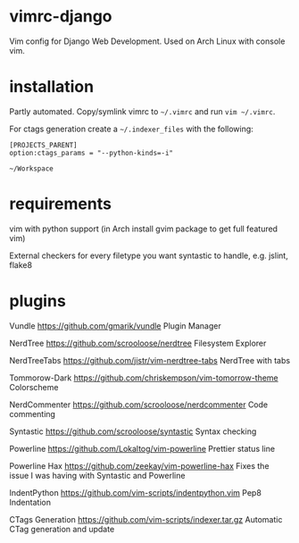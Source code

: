 vimrc-django
============
Vim config for Django Web Development.
Used on Arch Linux with console vim.

installation
============
Partly automated. Copy/symlink vimrc to `~/.vimrc` and run `vim ~/.vimrc`.

For ctags generation create a `~/.indexer_files` with the following:
```
[PROJECTS_PARENT]
option:ctags_params = "--python-kinds=-i"

~/Workspace
```

requirements
============
vim with python support (in Arch install gvim package to get full featured vim)

External checkers for every filetype you want syntastic to handle, e.g. jslint, flake8

plugins
=======
Vundle           https://github.com/gmarik/vundle                    Plugin Manager

NerdTree         https://github.com/scrooloose/nerdtree              Filesystem Explorer

NerdTreeTabs     https://github.com/jistr/vim-nerdtree-tabs          NerdTree with tabs

Tommorow-Dark    https://github.com/chriskempson/vim-tomorrow-theme  Colorscheme

NerdCommenter    https://github.com/scrooloose/nerdcommenter         Code commenting

Syntastic        https://github.com/scrooloose/syntastic             Syntax checking

Powerline        https://github.com/Lokaltog/vim-powerline           Prettier status line

Powerline Hax    https://github.com/zeekay/vim-powerline-hax         Fixes the issue I was having with Syntastic and Powerline

IndentPython     https://github.com/vim-scripts/indentpython.vim     Pep8 Indentation

CTags Generation https://github.com/vim-scripts/indexer.tar.gz      Automatic CTag generation and update

